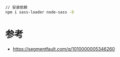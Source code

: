```bash
// 安装依赖
npm i sass-loader node-sass -D
```

# 参考
 - https://segmentfault.com/q/1010000005346260